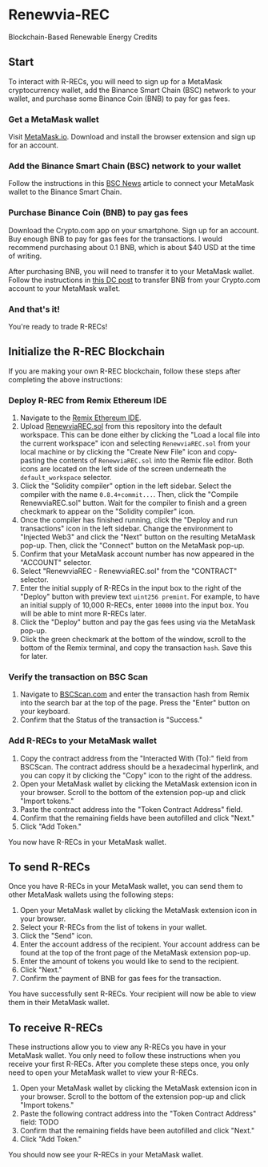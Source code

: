 # Renewvia-REC
 Blockchain-Based Renewable Energy Credits

## Start
To interact with R-RECs, you will need to sign up for a MetaMask cryptocurrency wallet, add the Binance Smart Chain (BSC) network to your wallet, and purchase some Binance Coin (BNB) to pay for gas fees.

### Get a MetaMask wallet
Visit [MetaMask.io](https://metamask.io/). Download and install the browser extension and sign up for an account.

### Add the Binance Smart Chain (BSC) network to your wallet
Follow the instructions in this [BSC News](https://www.bsc.news/post/connecting-metamask-wallet-to-the-binance-smart-chain) article to connect your MetaMask wallet to the Binance Smart Chain.

### Purchase Binance Coin (BNB) to pay gas fees
Download the Crypto.com app on your smartphone. Sign up for an account. Buy enough BNB to pay for gas fees for the transactions. I would recommend purchasing about 0.1 BNB, which is about $40 USD at the time of writing.

After purchasing BNB, you will need to transfer it to your MetaMask wallet. Follow the instructions in [this DC post](https://decentralizedcreator.com/transfer-crypto-from-crypto-com-to-metamask/) to transfer BNB from your Crypto.com account to your MetaMask wallet.

### And that's it!
You're ready to trade R-RECs!

## Initialize the R-REC Blockchain
If you are making your own R-REC blockchain, follow these steps after completing the above instructions:

### Deploy R-REC from Remix Ethereum IDE
1. Navigate to the [Remix Ethereum IDE](https://remix.ethereum.org/).
2. Upload [RenewviaREC.sol](https://github.com/Renewvia-Energy/Renewvia-REC/blob/main/RenewviaREC.sol) from this repository into the default workspace. This can be done either by clicking the "Load a local file into the current workspace" icon and selecting `RenewviaREC.sol` from your local machine or by clicking the "Create New File" icon and copy-pasting the contents of `RenewviaREC.sol` into the Remix file editor. Both icons are located on the left side of the screen underneath the `default_workspace` selector.
4. Click the "Solidity compiler" option in the left sidebar. Select the compiler with the name `0.8.4+commit...`. Then, click the "Compile RenewviaREC.sol" button. Wait for the compiler to finish and a green checkmark to appear on the "Solidity compiler" icon.
5. Once the compiler has finished running, click the "Deploy and run transactions" icon in the left sidebar. Change the environment to "Injected Web3" and click the "Next" button on the resulting MetaMask pop-up. Then, click the "Connect" button on the MetaMask pop-up.
6. Confirm that your MetaMask account number has now appeared in the "ACCOUNT" selector.
7. Select "RenewviaREC - RenewviaREC.sol" from the "CONTRACT" selector.
8. Enter the initial supply of R-RECs in the input box to the right of the "Deploy" button with preview text `uint256 premint`. For example, to have an initial supply of 10,000 R-RECs, enter `10000` into the input box. You will be able to mint more R-RECs later.
9. Click the "Deploy" button and pay the gas fees using via the MetaMask pop-up.
10. Click the green checkmark at the bottom of the window, scroll to the bottom of the Remix terminal, and copy the transaction `hash`. Save this for later.

### Verify the transaction on BSC Scan
1. Navigate to [BSCScan.com](https://bscscan.com/) and enter the transaction hash from Remix into the search bar at the top of the page. Press the "Enter" button on your keyboard.
2. Confirm that the Status of the transaction is "Success."

### Add R-RECs to your MetaMask wallet
1. Copy the contract address from the "Interacted With (To):" field from BSCScan. The contract address should be a hexadecimal hyperlink, and you can copy it by clicking the "Copy" icon to the right of the address.
2. Open your MetaMask wallet by clicking the MetaMask extension icon in your browser. Scroll to the bottom of the extension pop-up and click "Import tokens."
3. Paste the contract address into the "Token Contract Address" field.
4. Confirm that the remaining fields have been autofilled and click "Next."
5. Click "Add Token."

You now have R-RECs in your MetaMask wallet.

## To send R-RECs
Once you have R-RECs in your MetaMask wallet, you can send them to other MetaMask wallets using the following steps:
1. Open your MetaMask wallet by clicking the MetaMask extension icon in your browser.
2. Select your R-RECs from the list of tokens in your wallet.
3. Click the "Send" icon.
4. Enter the account address of the recipient. Your account address can be found at the top of the front page of the MetaMask extension pop-up.
5. Enter the amount of tokens you would like to send to the recipient.
6. Click "Next."
7. Confirm the payment of BNB for gas fees for the transaction.

You have successfully sent R-RECs. Your recipient will now be able to view them in their MetaMask wallet.

## To receive R-RECs
These instructions allow you to view any R-RECs you have in your MetaMask wallet. You only need to follow these instructions when you receive your first R-RECs. After you complete these steps once, you only need to open your MetaMask wallet to view your R-RECs.

1. Open your MetaMask wallet by clicking the MetaMask extension icon in your browser. Scroll to the bottom of the extension pop-up and click "Import tokens."
2. Paste the following contract address into the "Token Contract Address" field: TODO
3. Confirm that the remaining fields have been autofilled and click "Next."
4. Click "Add Token."

You should now see your R-RECs in your MetaMask wallet.
